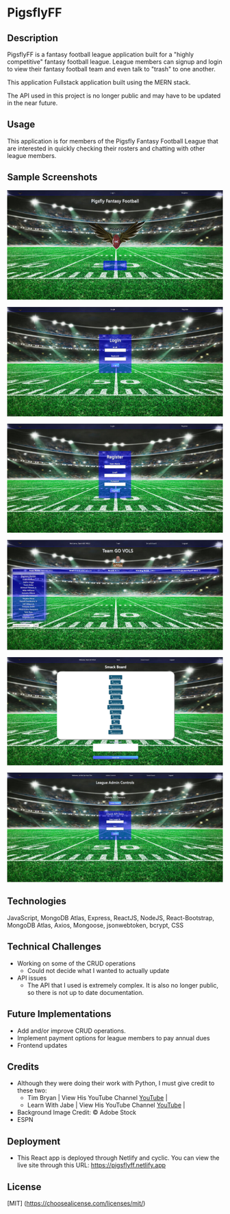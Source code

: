 # PigsflyFF


## Description

PigsflyFF is a fantasy football league application built for a "highly competitive" fantasy football league. League members can signup and login to view their fantasy football team and even talk to "trash" to one another.

This application Fullstack application built using the MERN stack.

The API used in this project is no longer public and may have to be updated in the near future.


## Usage

This application is for members of the Pigsfly Fantasy Football League that are interested in quickly checking their rosters and chatting with other league members.


## Sample Screenshots

![Home](./frontend/public/images/home.JPG)

![Login](./frontend/public/images/login.JPG)

![Register](./frontend/public/images/register.JPG)

![Team](./frontend/public/images/team.JPG)

![Smack Talk](./frontend/public/images/smacktalk.JPG)

![Admin Ctrls](./frontend/public/images/adminctrl.JPG)



## Technologies 

JavaScript, MongoDB Atlas, Express, ReactJS, NodeJS, React-Bootstrap, MongoDB Atlas, Axios, Mongoose, jsonwebtoken, bcrypt, CSS


## Technical Challenges

- Working on some of the CRUD operations 
    - Could not decide what I wanted to actually update
- API issues
    - The API that I used is extremely complex. It is also no longer public, so there is not up to date documentation.


## Future Implementations

- Add and/or improve CRUD operations.
- Implement payment options for league members to pay annual dues
- Frontend updates 



## Credits

- Although they were doing their work with Python, I must give credit to these two:
    - Tim Bryan | View His YouTube Channel [YouTube](https://youtu.be/S_ax0rjAoXE) |
    - Learn With Jabe | View His YouTube Channel [YouTube](https://youtu.be/3KtgCsTg97E) |
- Background Image Credit: © Adobe Stock
- ESPN


## Deployment

- This React app is deployed through Netlify and cyclic. You can view the live site through this URL: https://pigsflyff.netlify.app

## License

[MIT]
(https://choosealicense.com/licenses/mit/)
